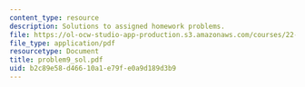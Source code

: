 ```yaml
---
content_type: resource
description: Solutions to assigned homework problems.
file: https://ol-ocw-studio-app-production.s3.amazonaws.com/courses/22-314j-structural-mechanics-in-nuclear-power-technology-fall-2006/b2c89e58d46610a1e79fe0a9d189d3b9_problem9_sol.pdf
file_type: application/pdf
resourcetype: Document
title: problem9_sol.pdf
uid: b2c89e58-d466-10a1-e79f-e0a9d189d3b9
---
```

